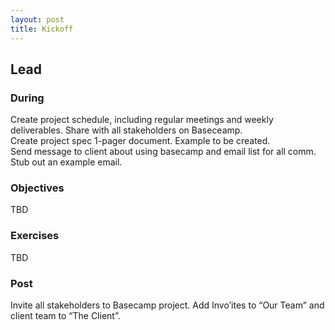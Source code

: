 ```yaml
---
layout: post
title: Kickoff
---
```


## Lead

### During

Create project schedule, including regular meetings and weekly deliverables. Share with all stakeholders on Baseceamp.  
Create project spec 1-pager document. Example to be created.  
Send message to client about using basecamp and email list for all comm. Stub out an example email.

### Objectives

TBD

### Exercises

TBD

### Post

Invite all stakeholders to Basecamp project. Add Invo’ites to “Our Team” and client team to “The Client”.  
